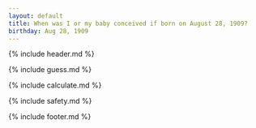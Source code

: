 ```yaml
---
layout: default
title: When was I or my baby conceived if born on August 28, 1909?
birthday: Aug 28, 1909
---
```


{% include header.md %}

{% include guess.md %}

{% include calculate.md %}

{% include safety.md %}

{% include footer.md %}



